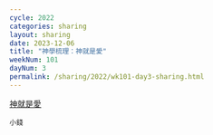 ```yaml
---
cycle: 2022
categories: sharing
layout: sharing
date: 2023-12-06
title: "神學梳理：神就是愛"
weekNum: 101
dayNum: 3
permalink: /sharing/2022/wk101-day3-sharing.html
---
```


[神就是愛](https://eccseattle.github.io/media/sharing/2022/wk101/2023-12-06-bin.m4a)

`小錢`